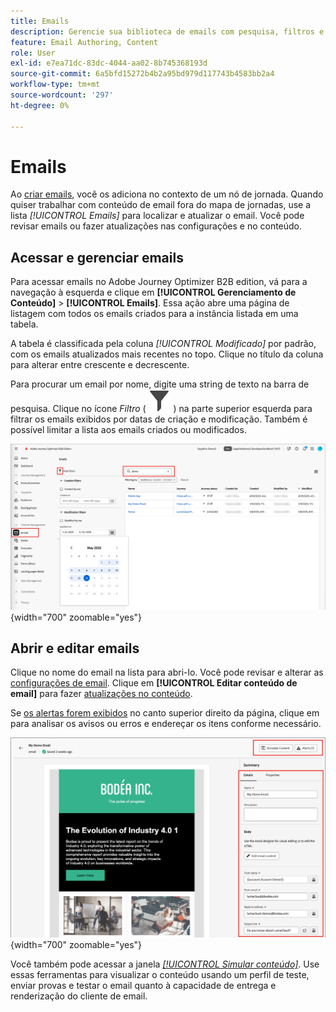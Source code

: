 ```yaml
---
title: Emails
description: Gerencie sua biblioteca de emails com pesquisa, filtros e ações em massa - edite conteúdo, configurações e teste emails fora do jornada no Journey Optimizer B2B edition.
feature: Email Authoring, Content
role: User
exl-id: e7ea71dc-83dc-4044-aa02-8b745368193d
source-git-commit: 6a5bfd15272b4b2a95bd979d117743b4583bb2a4
workflow-type: tm+mt
source-wordcount: '297'
ht-degree: 0%

---
```


# Emails

Ao [criar emails](./add-email.md), você os adiciona no contexto de um nó de jornada. Quando quiser trabalhar com conteúdo de email fora do mapa de jornadas, use a lista _[!UICONTROL Emails]_ para localizar e atualizar o email. Você pode revisar emails ou fazer atualizações nas configurações e no conteúdo.

## Acessar e gerenciar emails

Para acessar emails no Adobe Journey Optimizer B2B edition, vá para a navegação à esquerda e clique em **[!UICONTROL Gerenciamento de Conteúdo]** > **[!UICONTROL Emails]**. Essa ação abre uma página de listagem com todos os emails criados para a instância listada em uma tabela.

A tabela é classificada pela coluna _[!UICONTROL Modificado]_ por padrão, com os emails atualizados mais recentes no topo. Clique no título da coluna para alterar entre crescente e decrescente.

Para procurar um email por nome, digite uma string de texto na barra de pesquisa. Clique no ícone _Filtro_ ( ![Ícone Filtro](../assets/do-not-localize/icon-filter.svg) ) na parte superior esquerda para filtrar os emails exibidos por datas de criação e modificação. Também é possível limitar a lista aos emails criados ou modificados.

![Acessar a biblioteca de modelos de email e filtrar por nome e datas](./assets/emails-list-filtered.png){width="700" zoomable="yes"}

## Abrir e editar emails

Clique no nome do email na lista para abri-lo. Você pode revisar e alterar as [configurações de email](./add-email.md#define-the-email-settings). Clique em **[!UICONTROL Editar conteúdo de email]** para fazer [atualizações no conteúdo](./email-authoring.md).

Se [os alertas forem exibidos](./add-email.md#check-alerts) no canto superior direito da página, clique em para analisar os avisos ou erros e endereçar os itens conforme necessário.

![Abrir o email para fazer atualizações](./assets/email-open-update.png){width="700" zoomable="yes"}

Você também pode acessar a janela [_[!UICONTROL Simular conteúdo]_](./email-simulate-content.md). Use essas ferramentas para visualizar o conteúdo usando um perfil de teste, enviar provas e testar o email quanto à capacidade de entrega e renderização do cliente de email.

